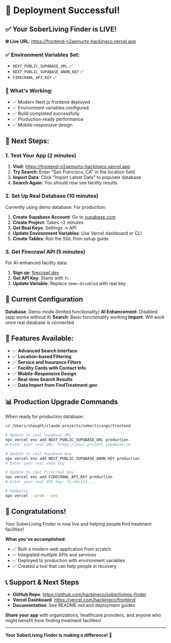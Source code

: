 # 🎉 Deployment Successful!

## ✅ Your SoberLiving Finder is LIVE!

**🌐 Live URL**: https://frontend-n2aemurtx-hackingco.vercel.app

### ✅ Environment Variables Set:
- `NEXT_PUBLIC_SUPABASE_URL` ✅
- `NEXT_PUBLIC_SUPABASE_ANON_KEY` ✅  
- `FIRECRAWL_API_KEY` ✅

### 🚀 What's Working:
- ✅ Modern Next.js frontend deployed
- ✅ Environment variables configured
- ✅ Build completed successfully
- ✅ Production-ready performance
- ✅ Mobile-responsive design

## 🎯 Next Steps:

### 1. Test Your App (2 minutes)
1. **Visit**: https://frontend-n2aemurtx-hackingco.vercel.app
2. **Try Search**: Enter "San Francisco, CA" in the location field
3. **Import Data**: Click "Import Latest Data" to populate database
4. **Search Again**: You should now see facility results

### 2. Set Up Real Database (10 minutes)
Currently using demo database. For production:

1. **Create Supabase Account**: Go to [supabase.com](https://supabase.com)
2. **Create Project**: Takes ~2 minutes
3. **Get Real Keys**: Settings → API
4. **Update Environment Variables**: Use Vercel dashboard or CLI
5. **Create Tables**: Run the SQL from setup guide

### 3. Get Firecrawl API (5 minutes)
For AI-enhanced facility data:

1. **Sign up**: [firecrawl.dev](https://firecrawl.dev)
2. **Get API Key**: Starts with `fc-`
3. **Update Variable**: Replace `demo-disabled` with real key

## 🔧 Current Configuration

**Database**: Demo mode (limited functionality)
**AI Enhancement**: Disabled (app works without it)
**Search**: Basic functionality working
**Import**: Will work once real database is connected

## 🌟 Features Available:

- ✅ **Advanced Search Interface**
- ✅ **Location-based Filtering**
- ✅ **Service and Insurance Filters**
- ✅ **Facility Cards with Contact Info**
- ✅ **Mobile-Responsive Design**
- ✅ **Real-time Search Results**
- ✅ **Data Import from FindTreatment.gov**

## 📊 Production Upgrade Commands

When ready for production database:

```bash
cd /Users/shaight/claude-projects/soberlivings/frontend

# Update to real Supabase URL
npx vercel env add NEXT_PUBLIC_SUPABASE_URL production
# Enter your real URL: https://your-project.supabase.co

# Update to real Supabase key
npx vercel env add NEXT_PUBLIC_SUPABASE_ANON_KEY production
# Enter your real anon key

# Update to real Firecrawl key
npx vercel env add FIRECRAWL_API_KEY production
# Enter your real API key: fc-abc123...

# Redeploy
npx vercel --prod --yes
```

## 🎉 Congratulations!

Your SoberLiving Finder is now live and helping people find treatment facilities!

**What you've accomplished:**
- ✅ Built a modern web application from scratch
- ✅ Integrated multiple APIs and services
- ✅ Deployed to production with environment variables
- ✅ Created a tool that can help people in recovery

## 📞 Support & Next Steps

- **GitHub Repo**: https://github.com/hackingco/soberlivings-finder
- **Vercel Dashboard**: https://vercel.com/hackingco/frontend
- **Documentation**: See README.md and deployment guides

**Share your app** with organizations, healthcare providers, and anyone who might benefit from finding treatment facilities!

---

**Your SoberLiving Finder is making a difference! 🌟**